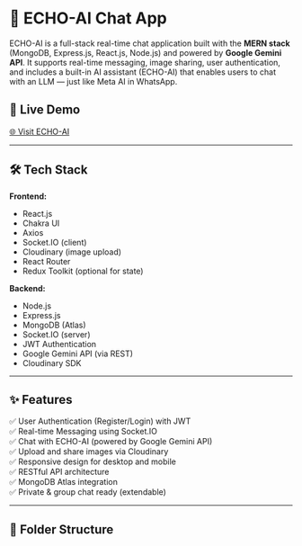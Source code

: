 # 💬 ECHO-AI Chat App

ECHO-AI is a full-stack real-time chat application built with the **MERN stack** (MongoDB, Express.js, React.js, Node.js) and powered by **Google Gemini API**. It supports real-time messaging, image sharing, user authentication, and includes a built-in AI assistant (ECHO-AI) that enables users to chat with an LLM — just like Meta AI in WhatsApp.

## 🚀 Live Demo
[🌐 Visit ECHO-AI](https://echo-vvm8.onrender.com)

---

## 🛠 Tech Stack

**Frontend:**
- React.js
- Chakra UI
- Axios
- Socket.IO (client)
- Cloudinary (image upload)
- React Router
- Redux Toolkit (optional for state)

**Backend:**
- Node.js
- Express.js
- MongoDB (Atlas)
- Socket.IO (server)
- JWT Authentication
- Google Gemini API (via REST)
- Cloudinary SDK

---

## ✨ Features

✅ User Authentication (Register/Login) with JWT  
✅ Real-time Messaging using Socket.IO  
✅ Chat with ECHO-AI (powered by Google Gemini API)  
✅ Upload and share images via Cloudinary  
✅ Responsive design for desktop and mobile  
✅ RESTful API architecture  
✅ MongoDB Atlas integration  
✅ Private & group chat ready (extendable)

---

## 📁 Folder Structure

